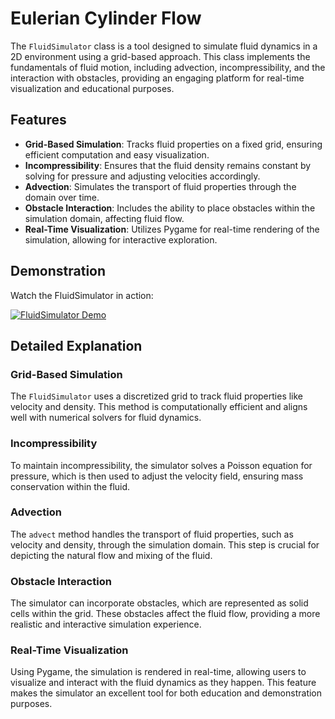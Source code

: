 # Eulerian Cylinder Flow

The `FluidSimulator` class is a tool designed to simulate fluid dynamics in a 2D environment using a grid-based approach. This class implements the fundamentals of fluid motion, including advection, incompressibility, and the interaction with obstacles, providing an engaging platform for real-time visualization and educational purposes.

## Features

- **Grid-Based Simulation**: Tracks fluid properties on a fixed grid, ensuring efficient computation and easy visualization.
- **Incompressibility**: Ensures that the fluid density remains constant by solving for pressure and adjusting velocities accordingly.
- **Advection**: Simulates the transport of fluid properties through the domain over time.
- **Obstacle Interaction**: Includes the ability to place obstacles within the simulation domain, affecting fluid flow.
- **Real-Time Visualization**: Utilizes Pygame for real-time rendering of the simulation, allowing for interactive exploration.

## Demonstration

Watch the FluidSimulator in action:

[![FluidSimulator Demo](https://i9.ytimg.com/vi/GYtn9u0awsE/mqdefault.jpg?sqp=CJSOlrQG-oaymwEoCMACELQB8quKqQMcGADwAQH4Ac4FgALgBooCDAgAEAEYEyATKH8wDw==&rs=AOn4CLChKgMqQVZxbnU9eZTsG9NQICo7Wg)](https://youtube.com/shorts/GYtn9u0awsE?si=IFB4hQwzT5ynHGuM)

## Detailed Explanation

### Grid-Based Simulation

The `FluidSimulator` uses a discretized grid to track fluid properties like velocity and density. This method is computationally efficient and aligns well with numerical solvers for fluid dynamics.

### Incompressibility

To maintain incompressibility, the simulator solves a Poisson equation for pressure, which is then used to adjust the velocity field, ensuring mass conservation within the fluid.

### Advection

The `advect` method handles the transport of fluid properties, such as velocity and density, through the simulation domain. This step is crucial for depicting the natural flow and mixing of the fluid.

### Obstacle Interaction

The simulator can incorporate obstacles, which are represented as solid cells within the grid. These obstacles affect the fluid flow, providing a more realistic and interactive simulation experience.

### Real-Time Visualization

Using Pygame, the simulation is rendered in real-time, allowing users to visualize and interact with the fluid dynamics as they happen. This feature makes the simulator an excellent tool for both education and demonstration purposes.
